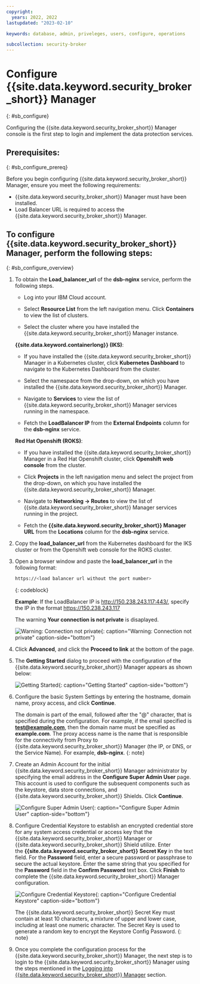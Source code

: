 ```yaml
---
copyright:
  years: 2022, 2022
lastupdated: "2023-02-10"

keywords: database, admin, priveleges, users, configure, operations

subcollection: security-broker
---
```


# Configure {{site.data.keyword.security_broker_short}} Manager
{: #sb_configure}

Configuring the {{site.data.keyword.security_broker_short}} Manager console is the first step
to login and implement the data protection services.

## **Prerequisites:**
{: #sb_configure_prereq}

Before you begin configuring {{site.data.keyword.security_broker_short}} Manager, ensure you meet the
following requirements:

- {{site.data.keyword.security_broker_short}} Manager must have been installed.
- Load Balancer URL is required to access the {{site.data.keyword.security_broker_short}} Manager.



## To configure {{site.data.keyword.security_broker_short}} Manager, perform the following steps:
{: #sb_configure_overview}

1.  To obtain the **Load_balancer_url** of the **dsb-nginx** service, perform the following steps. 
 
    - Log into your IBM Cloud account.
    
    - Select **Resource List** from the left navigation menu. Click **Containers** to view the list of clusters.

    - Select the cluster where you have installed the {{site.data.keyword.security_broker_short}} Manager instance.

    **{{site.data.keyword.containerlong}} (IKS)**:

    - If you have installed the {{site.data.keyword.security_broker_short}} Manager in a Kubernetes cluster, click **Kubernetes Dashboard** to navigate to the Kubernetes Dashboard from the cluster.
 
    - Select the namespace from the drop-down, on which you have installed the {{site.data.keyword.security_broker_short}} Manager.

    - Navigate to **Services** to view the list of {{site.data.keyword.security_broker_short}} Manager services running in the namespace.

    - Fetch the **LoadBalancer IP** from the **External Endpoints** column for the **dsb-nginx** service.

    **Red Hat Openshift (ROKS)**:

    - If you have installed the {{site.data.keyword.security_broker_short}} Manager in a Red Hat Openshift cluster, click **Openshift web console** from the cluster.

    - Click **Projects** in the left navigation menu and select the project from the drop-down, on which you have installed the {{site.data.keyword.security_broker_short}} Manager.

    - Navigate to **Networking -> Routes** to view the list of {{site.data.keyword.security_broker_short}} Manager services running in the project.

    - Fetch the **{{site.data.keyword.security_broker_short}} Manager URL** from the **Locations** column for the **dsb-nginx** service.
    
2.  Copy the **load_balancer_url** from the Kubernetes dashboard for the IKS cluster or from the Openshift web console for the ROKS cluster.
3.  Open a browser window and paste the **load_balancer_url** in the following format:

    ```sh
    https://<load balancer url without the port number>
    ```
    {: codeblock}    

    **Example**:  If the LoadBalancer IP is http://150.238.243.117:443/, specify the IP in the format https://150.238.243.117

    The warning **Your connection is not private** is disaplayed.

    ![Warning: Connection not private](../images/warning.svg){: caption="Warning: Connection not private" caption-side="bottom"}

4.  Click **Advanced**, and click the **Proceed to link** at the bottom of the page.

5.  The **Getting Started** dialog to proceed with the configuration of the {{site.data.keyword.security_broker_short}} Manager appears as shown below:

    ![Getting Started](../images/getting_started.svg){: caption="Getting Started" caption-side="bottom"}
    
6.  Configure the basic System Settings by entering the hostname, domain name, proxy access, and click **Continue**.

    The domain is part of the email, followed after the "@" character, that is specified during the configuration. For example, if the email specified is **test@example.com**, then the domain name must be specified as **example.com**. 
    The proxy access name is the name that is responsible for the connectivity from Proxy to {{site.data.keyword.security_broker_short}} Manager (the IP, or DNS, or the Service Name). For example, **dsb-nginx**.
    {: note}
    
7. Create an Admin Account for the initial {{site.data.keyword.security_broker_short}} Manager administrator by specifying the email address in the **Configure Super Admin User** page. This account is   used to configure the subsequent components such as the keystore, data store connections, and {{site.data.keyword.security_broker_short}} Shields. Click **Continue**.

    ![Configure Super Admin User](../images/superadmin.svg){: caption="Configure Super Admin User" caption-side="bottom"}

8. Configure Credential Keystore to establish an encrypted credential store for any system access credential or access key that the {{site.data.keyword.security_broker_short}} Manager or {{site.data.keyword.security_broker_short}} Shield utilize. Enter the **{{site.data.keyword.security_broker_short}}** **Secret Key** in the text field. For the **Password** field, enter a secure password or passphrase to secure the actual keystore. Enter the same string that you specified for the **Password** field in the **Confirm Password** text box. Click **Finish** to complete the {{site.data.keyword.security_broker_short}} Manager configuration.

    ![Configure Credential Keystore](../images/secret_key.svg){: caption="Configure Credential Keystore" caption-side="bottom"}

    The {{site.data.keyword.security_broker_short}} Secret Key must contain at least 10 characters, a mixture of upper and lower case, including at least one numeric character. The Secret Key is used to generate a random key to encrypt the Keystore Config Password.
    {: note}

9. Once you complete the configuration process for the {{site.data.keyword.security_broker_short}} Manager, the next step is to login to the {{site.data.keyword.security_broker_short}} Manager using the steps mentioned in the [Logging into {{site.data.keyword.security_broker_short}} Manager](/docs/security-broker?topic=security-broker-sb_login) section.
